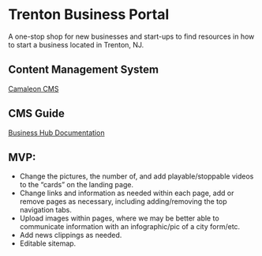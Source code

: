 # Trenton Business Portal

A one-stop shop for new businesses and start-ups to find resources in how to start a business located in Trenton, NJ.

## Content Management System
[Camaleon CMS](http://camaleon.tuzitio.com/)

## CMS Guide
[Business Hub Documentation](https://github.com/jdollete/trenton-business-portal/blob/master/public/Business-Portal-Document.pdf)

## MVP:

* Change the pictures, the number of, and add playable/stoppable videos to the “cards” on the landing page.
* Change links and information as needed within each page, add or remove pages as necessary, including adding/removing the top navigation tabs.
* Upload images within pages, where we may be better able to communicate information with an infographic/pic of a city form/etc.
* Add news clippings as needed.
* Editable sitemap.
